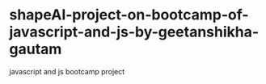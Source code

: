 # shapeAI-project-on-bootcamp-of-javascript-and-js-by-geetanshikha-gautam
javascript and js bootcamp project 
